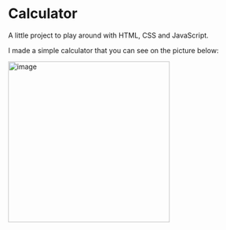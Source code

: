 # Calculator
 
A little project to play around with HTML, CSS and JavaScript.

I made a simple calculator that you can see on the picture below:

<img width="329" alt="image" src="https://github.com/camona/Calculator/assets/103410211/5b71a54b-6a30-4e04-9890-056f5ca782f6">
